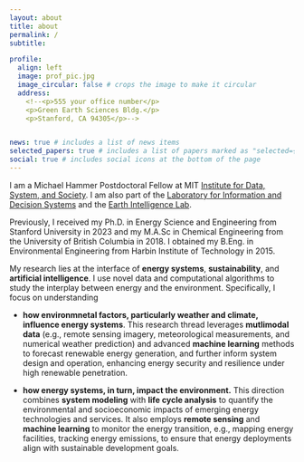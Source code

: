 ```yaml
---
layout: about
title: about
permalink: /
subtitle:

profile:
  align: left
  image: prof_pic.jpg
  image_circular: false # crops the image to make it circular
  address: 
    <!--<p>555 your office number</p>
    <p>Green Earth Sciences Bldg.</p>
    <p>Stanford, CA 94305</p>-->


news: true # includes a list of news items
selected_papers: true # includes a list of papers marked as "selected={true}"
social: true # includes social icons at the bottom of the page
---
```


I am a Michael Hammer Postdoctoral Fellow at MIT <a href='https://idss.mit.edu/'>Institute for Data, System, and Society</a>. I am also part of the <a href='https://lids.mit.edu/'>Laboratory for Information and Decision Systems</a> and the <a href='https://earthintelligence.mit.edu/'>Earth Intelligence Lab</a>. 

Previously, I received my Ph.D. in Energy Science and Engineering from Stanford University in 2023 and my M.A.Sc in Chemical Engineering from the University of British Columbia in 2018. I obtained my B.Eng. in Environmental Engineering from Harbin Institute of Technology in 2015.

My research lies at the interface of **energy systems**, **sustainability**, and **artificial intelligence**. I use novel data and computational algorithms to study the interplay between energy and the environment. Specifically, I focus on understanding

* **how environmnetal factors, particularly weather and climate, influence energy systems**. This research thread leverages **mutlimodal data** (e.g., remote sensing imagery, meteorological measurements, and numerical weather prediction) and advanced **machine learning** methods to forecast renewable energy generation, and further inform system design and operation, enhancing energy security and resilience under high renewable penetration.

* **how energy systems, in turn, impact the environment.** This direction combines **system modeling** with **life cycle analysis** to quantify the environmental and socioeconomic impacts of emerging energy technologies and services. It also employs **remote sensing** and **machine learning** to monitor the energy transition, e.g., mapping energy facilities, tracking energy emissions, to ensure that energy deployments align with sustainable development goals.



<!--
(1) improve renewable energy systems management under changing weather and climate, and (2) quantify the environmental and socioeconomic impacts of energy.

-->